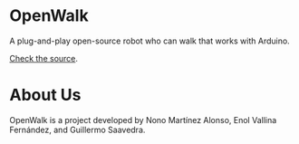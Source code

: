 # OpenWalk

A plug-and-play open-source robot who can walk that works with Arduino.

[Check the source](https://github.com/nonoesp/OpenWalk/blob/master/OpenWalk.ino).

# About Us

OpenWalk is a project developed by Nono Martínez Alonso, Enol Vallina Fernández, and Guillermo Saavedra.